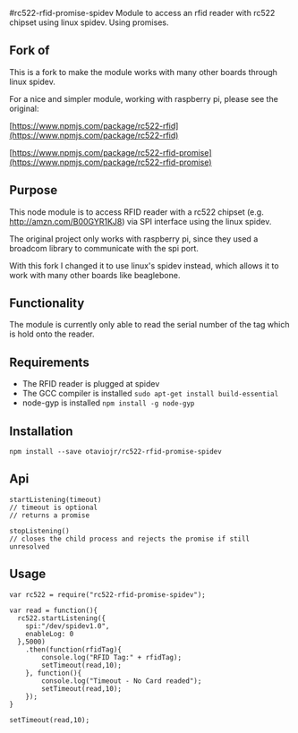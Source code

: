 #rc522-rfid-promise-spidev
Module to access an rfid reader with rc522 chipset using linux spidev. Using promises.

## Fork of
This is a fork to make the module works with many other boards through linux spidev.

For a nice and simpler module, working with raspberry pi, please see the original:

[https://www.npmjs.com/package/rc522-rfid](https://www.npmjs.com/package/rc522-rfid)

[https://www.npmjs.com/package/rc522-rfid-promise](https://www.npmjs.com/package/rc522-rfid-promise)

## Purpose
This node module is to access RFID reader with a rc522 chipset (e.g. http://amzn.com/B00GYR1KJ8) via SPI interface using the linux spidev.

The original project only works with raspberry pi, since they used a broadcom library to communicate with the spi port.

With this fork I changed it to use linux's spidev instead, which allows it to work with many other boards like beaglebone.

## Functionality
The module is currently only able to read the serial number of the tag which is hold onto the reader.

## Requirements
- The RFID reader is plugged at spidev
- The GCC compiler is installed ```sudo apt-get install build-essential```
- node-gyp is installed ```npm install -g node-gyp```

## Installation
```
npm install --save otaviojr/rc522-rfid-promise-spidev
```

## Api
```
startListening(timeout)
// timeout is optional
// returns a promise

stopListening()
// closes the child process and rejects the promise if still unresolved
```

## Usage
```
var rc522 = require("rc522-rfid-promise-spidev");

var read = function(){
  rc522.startListening({
    spi:"/dev/spidev1.0",
    enableLog: 0
  },5000)
    .then(function(rfidTag){
        console.log("RFID Tag:" + rfidTag);
        setTimeout(read,10);
    }, function(){
        console.log("Timeout - No Card readed");
        setTimeout(read,10);
    });
}

setTimeout(read,10);
```
